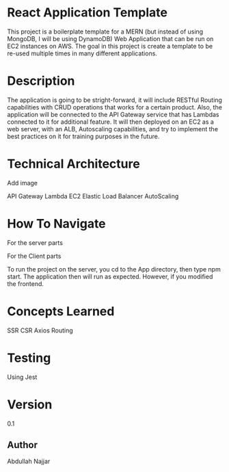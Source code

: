 # React Application Template

This project is a boilerplate template for a MERN (but instead of using MongoDB, I will be using DynamoDB) Web Application that can be run on EC2 instances on AWS. The goal in this project is create a template to be re-used multiple times in many different applications.

# Description

The application is going to be stright-forward, it will include RESTful Routing capabilities with CRUD operations that works for a certain product. Also, the application will be connected to the API Gateway service that has Lambdas connected to it for additional feature. It will then deployed on an EC2 as a web server, with an ALB, Autoscaling capabilities, and try to implement the best practices on it for training purposes in the future.

# Technical Architecture

Add image

API Gateway
Lambda
EC2
Elastic Load Balancer
AutoScaling

# How To Navigate

For the server parts


For the Client parts

To run the project on the server, you cd to the App directory, then type npm start.
The application then will run as expected. However, if you modified the frontend.

# Concepts Learned

SSR
CSR
Axios
Routing

# Testing

Using Jest


# Version

0.1

## Author

Abdullah Najjar
